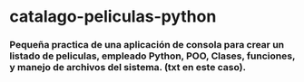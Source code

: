 # catalago-peliculas-python
### Pequeña practica de una aplicación de consola para crear un listado de peliculas, empleado Python, POO, Clases, funciones, y manejo de archivos del sistema. (txt en este caso).
